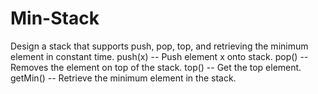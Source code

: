 # Min-Stack
Design a stack that supports push, pop, top, and retrieving the minimum element in constant time.  push(x) -- Push element x onto stack. pop() -- Removes the element on top of the stack. top() -- Get the top element. getMin() -- Retrieve the minimum element in the stack.
